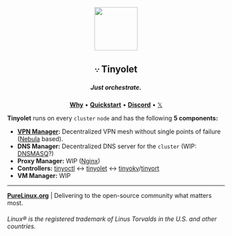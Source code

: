 <div align="center">
  <img width="100" height="100" src="https://avatars.githubusercontent.com/u/190339082">
  <h2>𐬺 Tinyolet</h2>
  <h5>Just orchestrate.</h5>
  <p align="center">
    <a href="https://github.com/pure-linux/tinyo#benchmark"><b>Why</b></a> •
    <a href="https://github.com/pure-linux/tinyo#quickstart"><b>Quickstart</b></a> •
    <a href="https://discord.gg/ERKBk6ArnQ" target="_blank"><b>Discord</b></a> •
    <a href="https://x.com/PureLinux" target="_blank">𝕏</a>
  </p>
</div>

**Tinyolet** runs on every `cluster` `node` and has the following **5 components:**

- **[VPN Manager][docs-vpn-manager-options-analysis.md]:** Decentralized VPN mesh without single points of failure ([Nebula][nebula] based).
- **DNS Manager:** Decentralized DNS server for the `cluster` (WIP: [DNSMASQ][DNSMASQ]?)
- **Proxy Manager:** WIP ([Nginx][nginx/nginx])
- **Controllers:** [tinyoctl][tinyoctl] <-> [tinyolet][tinyolet] <-> [tinyokv][tinyokv]/[tinyort][tinyort]
- **VM Manager:** WIP
---

**[PureLinux.org][purelinux.org]** | Delivering to the open-source community what matters most.

###### Linux® is the registered trademark of Linus Torvalds in the U.S. and other countries.

[purelinux.org]: https://purelinux.org
[docs-vpn-manager-options-analysis.md]: ./docs/components/vpn-manager
[nginx/nginx]: https://github.com/nginx/nginx
[nebula]: https://github.com/slackhq/nebula
[tinyoctl]: https://github.com/pure-linux/tinyoctl
[tinyolet]: https://github.com/pure-linux/tinyolet
[tinyokv]: https://github.com/pure-linux/tinyokv
[tinyort]: https://github.com/pure-linux/tinyort
[DNSMASQ]: https://thekelleys.org.uk/dnsmasq/doc.html